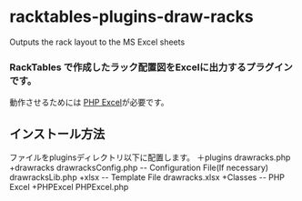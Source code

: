# racktables-plugins-draw-racks
Outputs the rack layout to the MS Excel sheets

<h3>RackTables で作成したラック配置図をExcelに出力するプラグインです。</h3>

動作させるためには <A href="https://phpexcel.codeplex.com/" title="php Excel">PHP Excel</a>が必要です。

<h2>インストール方法</h2>
ファイルをpluginsディレクトリ以下に配置します。
<pr>
＋plugins
    drawracks.php
   +drawracks
      drawracksConfig.php   -- Configuration File(If necessary)
      drawracksLib.php
     +xlsx             -- Template File
       drawracks.xlsx
     +Classes          -- PHP Excel
       +PHPExcel
        PHPExcel.php
</pr>
